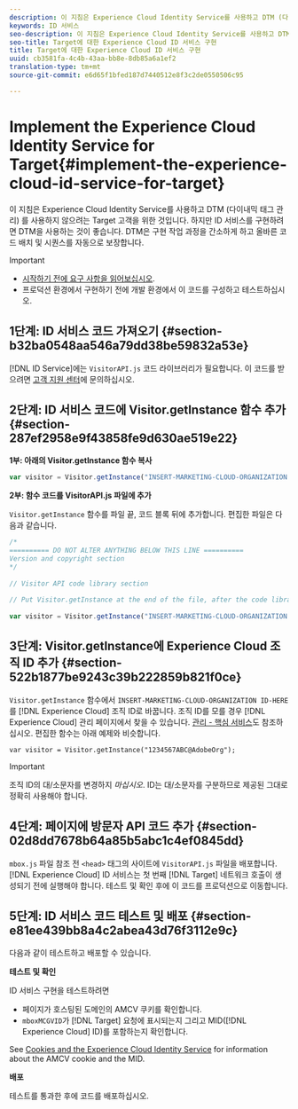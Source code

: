 ```yaml
---
description: 이 지침은 Experience Cloud Identity Service를 사용하고 DTM (다이내믹 태그 관리) 를 사용하지 않으려는 Target 고객을 위한 것입니다. 하지만 ID 서비스를 구현하려면 DTM을 사용하는 것이 좋습니다. DTM은 구현 작업 과정을 간소하게 하고 올바른 코드 배치 및 시퀀스를 자동으로 보장합니다.
keywords: ID 서비스
seo-description: 이 지침은 Experience Cloud Identity Service를 사용하고 DTM (다이내믹 태그 관리) 를 사용하지 않으려는 Target 고객을 위한 것입니다. 하지만 ID 서비스를 구현하려면 DTM을 사용하는 것이 좋습니다. DTM은 구현 작업 과정을 간소하게 하고 올바른 코드 배치 및 시퀀스를 자동으로 보장합니다.
seo-title: Target에 대한 Experience Cloud ID 서비스 구현
title: Target에 대한 Experience Cloud ID 서비스 구현
uuid: cb3581fa-4c4b-43aa-bb8e-8db85a6a1ef2
translation-type: tm+mt
source-git-commit: e6d65f1bfed187d7440512e8f3c2de0550506c95

---
```



# Implement the Experience Cloud Identity Service for Target{#implement-the-experience-cloud-id-service-for-target}

이 지침은 Experience Cloud Identity Service를 사용하고 DTM (다이내믹 태그 관리) 를 사용하지 않으려는 Target 고객을 위한 것입니다. 하지만 ID 서비스를 구현하려면 DTM을 사용하는 것이 좋습니다. DTM은 구현 작업 과정을 간소하게 하고 올바른 코드 배치 및 시퀀스를 자동으로 보장합니다.

>[!IMPORTANT]
>
>* [시작하기 전에 요구 사항을 읽어보십시오](../reference/requirements.md).
>* 프로덕션 환경에서 구현하기 전에 개발 환경에서 이 코드를 구성하고 테스트하십시오.
>



## 1단계: ID 서비스 코드 가져오기 {#section-b32ba0548aa546a79dd38be59832a53e}

[!DNL ID Service]에는 `VisitorAPI.js` 코드 라이브러리가 필요합니다. 이 코드를 받으려면 [고객 지원 센터](https://helpx.adobe.com/marketing-cloud/contact-support.html)에 문의하십시오.

## 2단계: ID 서비스 코드에 Visitor.getInstance 함수 추가 {#section-287ef2958e9f43858fe9d630ae519e22}

**1부: 아래의 Visitor.getInstance 함수 복사**

```js
var visitor = Visitor.getInstance("INSERT-MARKETING-CLOUD-ORGANIZATION ID-HERE"); 
```

**2부: 함수 코드를 VisitorAPI.js 파일에 추가**

`Visitor.getInstance` 함수를 파일 끝, 코드 블록 뒤에 추가합니다. 편집한 파일은 다음과 같습니다.

```js
/* 
========== DO NOT ALTER ANYTHING BELOW THIS LINE ========== 
Version and copyright section 
*/ 
 
// Visitor API code library section 
 
// Put Visitor.getInstance at the end of the file, after the code library 
 
var visitor = Visitor.getInstance("INSERT-MARKETING-CLOUD-ORGANIZATION ID-HERE");
```

## 3단계: Visitor.getInstance에 Experience Cloud 조직 ID 추가 {#section-522b1877be9243c39b222859b821f0ce}

`Visitor.getInstance` 함수에서 `INSERT-MARKETING-CLOUD-ORGANIZATION ID-HERE`를 [!DNL Experience Cloud] 조직 ID로 바꿉니다. 조직 ID를 모를 경우 [!DNL Experience Cloud] 관리 페이지에서 찾을 수 있습니다. [관리 - 핵심 서비스](https://marketing.adobe.com/resources/help/en_US/mcloud/admin_getting_started.html)도 참조하십시오. 편집한 함수는 아래 예제와 비슷합니다.

`var visitor = Visitor.getInstance("1234567ABC@AdobeOrg");`

>[!IMPORTANT]
>
>조직 ID의 대/소문자를 변경하지 *마십시오*. ID는 대/소문자를 구분하므로 제공된 그대로 정확히 사용해야 합니다.

## 4단계: 페이지에 방문자 API 코드 추가 {#section-02d8dd7678b64a85b5abc1c4ef0845dd}

`mbox.js` 파일 참조 전 `<head>` 태그의 사이트에 `VisitorAPI.js` 파일을 배포합니다. [!DNL Experience Cloud] ID 서비스는 첫 번째 [!DNL Target] 네트워크 호출이 생성되기 전에 실행해야 합니다. 테스트 및 확인 후에 이 코드를 프로덕션으로 이동합니다.

## 5단계: ID 서비스 코드 테스트 및 배포 {#section-e81ee439bb8a4c2abea43d76f3112e9c}

다음과 같이 테스트하고 배포할 수 있습니다.

**테스트 및 확인**

ID 서비스 구현을 테스트하려면

* 페이지가 호스팅된 도메인의 AMCV 쿠키를 확인합니다.
* `mboxMCGVID`가 [!DNL Target] 요청에 표시되는지 그리고 MID([!DNL Experience Cloud] ID)를 포함하는지 확인합니다.

See [Cookies and the Experience Cloud Identity Service](../introduction/cookies.md) for information about the AMCV cookie and the MID.

**배포**

테스트를 통과한 후에 코드를 배포하십시오.
